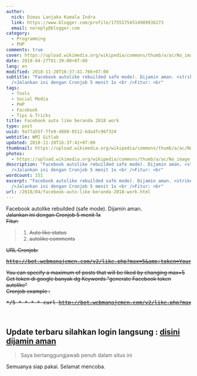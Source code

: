 ```yaml
---
author:
  nick: Dimas Lanjaka Kumala Indra
  link: https://www.blogger.com/profile/17555754514989936273
  email: noreply@blogger.com
category:
  - Programming
  - PHP
comments: true
cover: https://upload.wikimedia.org/wikipedia/commons/thumb/a/ac/No_image_available.svg/2048px-No_image_available.svg.png
date: 2018-04-27T01:39:00+07:00
lang: en
modified: 2018-11-20T16:37:41.766+07:00
subtitle: "Facebook autolike rebuilded safe mode). Dijamin aman. <strike><br
  />Jalankan ini dengan Cronjob 5 menit 1x <br />Fitur: <br"
tags:
  - Tools
  - Social Media
  - PHP
  - Facebook
  - Tips & Tricks
title: Facebook auto like beranda 2018 work
type: post
uuid: 9a77a55f-7fe9-4888-8512-6dadfc96f324
webtitle: WMI Gitlab
updated: 2018-11-20T16:37:41+07:00
thumbnail: https://upload.wikimedia.org/wikipedia/commons/thumb/a/ac/No_image_available.svg/2048px-No_image_available.svg.png
photos:
  - https://upload.wikimedia.org/wikipedia/commons/thumb/a/ac/No_image_available.svg/2048px-No_image_available.svg.png
description: "Facebook autolike rebuilded safe mode). Dijamin aman. <strike><br
  />Jalankan ini dengan Cronjob 5 menit 1x <br />Fitur: <br"
wordcount: 151
excerpt: "Facebook autolike rebuilded safe mode). Dijamin aman. <strike><br
  />Jalankan ini dengan Cronjob 5 menit 1x <br />Fitur: <br"
url: /2018/04/facebook-auto-like-beranda-2018-work.html
---
```


Facebook autolike rebuilded (safe mode). Dijamin aman. <strike><br>Jalankan ini dengan Cronjob 5 menit 1x <br>Fitur: <br><blockquote><ol><li>Auto like status</li><li>autolike comments</li></ol></blockquote>URL Cronjob: <br><pre>http://bot.webmanajemen.com/v2/like.php?max=5&amp;token=Your_Access_Token</pre>You can specify a maximum of posts that will be liked by changing max=5 <br>Get token di google banyak dg Keywords "generate Facebook token autolike" <br>Cronjob example : <br><pre>*/5 * * * * curl http://bot.webmanajemen.com/v2/like.php?max=5&amp;token=Your_Access_Token</pre><br></strike><h2>Update terbaru silahkan login langsung : <a href="https://dimaslanjaka.000webhostapp.com/instagram/login-fb.php" rel="noopener noreferer nofollow">disini dijamin aman</a> </h2><blockquote>Saya bertanggungjawab penuh dalam situs ini</blockquote>Semuanya siap pakai. Selamat mencoba.